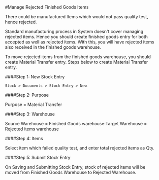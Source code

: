 <!-- add-breadcrumbs -->
#Manage Rejected Finished Goods Items

There could be manufactured Items which would not pass quality test, hence rejected.

Standard manufacturing process in System doesn't cover managing rejected items. Hence you should create finished goods entry for both accepted as well as rejected items. With this, you will have rejected items also received in the finished goods warehouse.

To move rejected items from the finished goods warehouse, you should create Material Transfer entry. Steps below to create Material Transfer entry.

####Step 1: New Stock Entry

`Stock > Documents > Stock Entry > New`

####Step 2: Purpose

Purpose = Material Transfer

####Step 3: Warehouse

Source Warehouse = Finished Goods warehouse
Target Warehouse = Rejected items warehouse

####Step 4: Items

Select item which failed quality test, and enter total rejected items as Qty.

####Step 5: Submit Stock Entry

On Saving and Submitting Stock Entry, stock of rejected items will be moved from Finished Goods Warehouse to Rejected Warehouse.


<!-- markdown -->